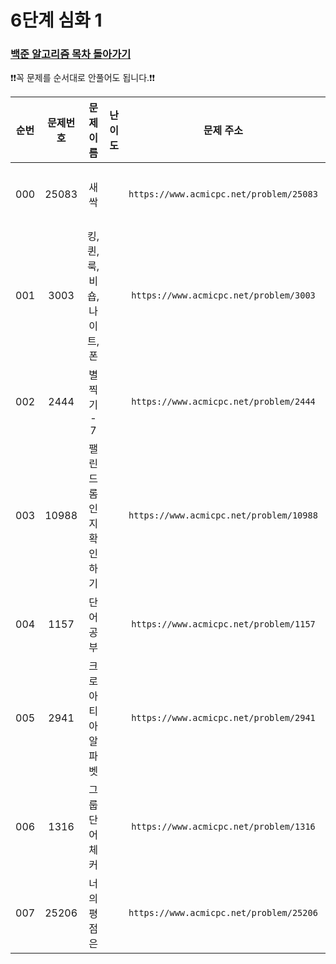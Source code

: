 # 6단계 심화 1

### [백준 알고리즘 목차 돌아가기](../README.md)

❗️❗️꼭 문제를 순서대로 안풀어도 됩니다.❗️❗️

| 순번  | 문제번호  |        문제이름         |                                 난이도                                 |                    문제 주소                    |  풀이링크   | 상태  |
|:---:|:-----:|:-------------------:|:-------------------------------------------------------------------:|:-------------------------------------------:|:-------------|:---------:|
| 000 | 25083 |         새싹          | <img src ="https://static.solved.ac/tier_small/1.svg" width = "15"> | ```https://www.acmicpc.net/problem/25083``` | [바로 가기](./새싹/README.md)     | ![DONE](https://img.shields.io/badge/DONE-brightgreen) |
| 001 | 3003  | 킹, 퀸, 룩, 비숍, 나이트, 폰 | <img src ="https://static.solved.ac/tier_small/1.svg" width = "15"> | ```https://www.acmicpc.net/problem/3003```  | [바로 가기](./킹퀸룩비숍나이트폰/README.md)        | ![DONE](https://img.shields.io/badge/DONE-brightgreen) |
| 002 | 2444  |      별 찍기 - 7       | <img src ="https://static.solved.ac/tier_small/3.svg" width = "15"> | ```https://www.acmicpc.net/problem/2444```  | [바로 가기](./별찍기7/README.md)       | ![DONE](https://img.shields.io/badge/DONE-brightgreen) |
| 003 | 10988 |     팰린드롬인지 확인하기     | <img src ="https://static.solved.ac/tier_small/3.svg" width = "15"> | ```https://www.acmicpc.net/problem/10988``` | [바로 가기](./팰린드롬인지확인하기/README.md)   | ![DONE](https://img.shields.io/badge/DONE-brightgreen) |
| 004 | 1157  |        단어 공부        | <img src ="https://static.solved.ac/tier_small/5.svg" width = "15"> | ```https://www.acmicpc.net/problem/1157```  | [바로 가기](./단어공부/README.md)   | ![DONE](https://img.shields.io/badge/DONE-brightgreen) |
| 005 | 2941  |      크로아티아 알파벳      | <img src ="https://static.solved.ac/tier_small/6.svg" width = "15"> | ```https://www.acmicpc.net/problem/2941```  | [바로 가기](./크로아티아알파벳/README.md)   | ![DONE](https://img.shields.io/badge/DONE-brightgreen) |
| 006 | 1316  |      그룹 단어 체커       | <img src ="https://static.solved.ac/tier_small/6.svg" width = "15"> | ```https://www.acmicpc.net/problem/1316```  | [바로 가기](./그룹단어체커/README.md)   | ![DONE](https://img.shields.io/badge/DONE-brightgreen) |
| 007 | 25206 |       너의 평점은        | <img src ="https://static.solved.ac/tier_small/6.svg" width = "15"> | ```https://www.acmicpc.net/problem/25206``` | [바로 가기](./너의평점은/README.md)   | ![DONE](https://img.shields.io/badge/DONE-brightgreen) |